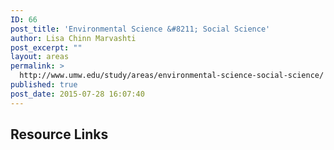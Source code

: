 ```yaml
---
ID: 66
post_title: 'Environmental Science &#8211; Social Science'
author: Lisa Chinn Marvashti
post_excerpt: ""
layout: areas
permalink: >
  http://www.umw.edu/study/areas/environmental-science-social-science/
published: true
post_date: 2015-07-28 16:07:40
---
```


<!-- Types Custom Fields: -->

<!-- resource-links -->
<h2>Resource Links</h2>
<!-- End resource-links -->

<!-- End Types Custom Fields -->